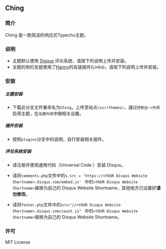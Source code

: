 ## Ching

### 简介

Ching 是一款简洁的响应式Typecho主题。

### 说明

- 主题默认使用 [Disqus][1] 评论系统，请按下列说明上传并安装。
- 主题的侧栏友链使用了[Hanny][2]的友链插件(Links)，请按下列说明上传并安装。

### 安装

##### 主题安装

- 下载此分支文件重命名为`Ching`，上传至站点`/usr/themes/`，通过`控制台->外观`启用主题，在`设置外观`中做相关设置。

##### 插件安装

- 按照`plugins`分支中的说明，自行安装相关插件。

##### 评论系统安装

- 请注册并使用通用代码（Universal Code ）安装 Disqus。

- 请将`comments.php`文件中的`s.src = 'https://<YOUR Disqus Website Shortname>.disqus.com/embed.js' ` 中的`<YOUR Disqus Website Shortname>`替换为自己的 Disqus Website Shortname，其他地方已设置好**请勿修改**。

- 请将`footer.php`文件中的`src="//<YOUR Disqus Website Shortname>.disqus.com/count.js" ` 中的`<YOUR Disqus Website Shortname>`替换为自己的 Disqus Website Shortname。

### 许可

MIT License

[1]: https://disqus.com/
[2]: http://www.imhan.com

